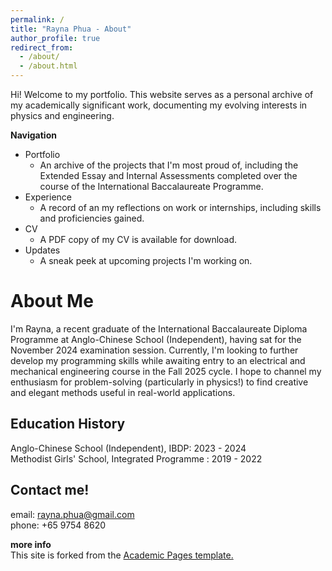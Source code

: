 ```yaml
---
permalink: /
title: "Rayna Phua - About"
author_profile: true
redirect_from: 
  - /about/
  - /about.html
---
```


Hi! Welcome to my portfolio. This website serves as a personal archive of my academically significant work, documenting my evolving interests in physics and engineering.

**Navigation**
* Portfolio
  * An archive of the projects that I'm most proud of, including the Extended Essay and Internal Assessments completed over the course of the International Baccalaureate Programme. 
* Experience
  * A record of an my reflections on work or internships, including skills and proficiencies gained.
* CV
  * A PDF copy of my CV is available for download.
* Updates
  * A sneak peek at upcoming projects I'm working on.


About Me
======
I'm Rayna, a recent graduate of the International Baccalaureate Diploma Programme at Anglo-Chinese School (Independent), having sat for the November 2024 examination session. Currently, I'm looking to further develop my programming skills while awaiting entry to an electrical and mechanical engineering course in the Fall 2025 cycle. I hope to channel my enthusiasm for problem-solving (particularly in physics!) to find creative and elegant methods useful in real-world applications.


Education History
------
Anglo-Chinese School (Independent), IBDP: 2023 - 2024\
Methodist Girls' School, Integrated Programme : 2019 - 2022


Contact me!
------
email: rayna.phua@gmail.com\
phone: +65 9754 8620

**more info**\
This site is forked from the [Academic Pages template.](https://github.com/academicpages/academicpages.github.io)